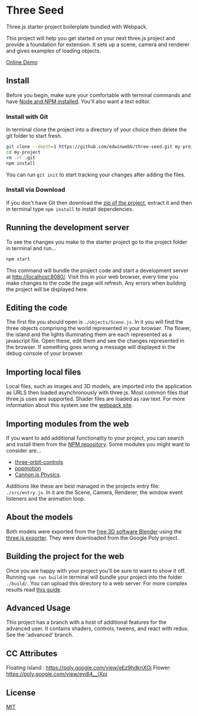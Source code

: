 # Three Seed

Three.js starter project boilerplate bundled with Webpack.

This project will help you get started on your next three.js project and provide a foundation for extension. It sets up a scene, camera and renderer and gives examples of loading objects.

[Online Demo](http://edwinwebb.github.io/three-seed/)

## Install
Before you begin, make sure your comfortable with terminal commands and have [Node and NPM installed](https://www.npmjs.com/get-npm). You'll also want a text editor.

### Install with Git
In terminal clone the project into a directory of your choice then delete the git folder to start fresh.

```bash
git clone --depth=1 https://github.com/edwinwebb/three-seed.git my-project
cd my-project
rm -rf .git
npm install
```

You can run `git init` to start tracking your changes after adding the files.

### Install via Download
If you don't have Git then download the [zip of the project](https://github.com/edwinwebb/three-seed/archive/master.zip), extract it and then in terminal type `npm install` to install dependencies.

## Running the development server
To see the changes you make to the starter project go to the project folder in terminal and run...

```bash
npm start
```

This command will bundle the project code and start a development server at [http://localhost:8080/](http://localhost:8080/). Visit this in your web browser, every time you make changes to the code the page will refresh. Any errors when building the project will be displayed here.

## Editing the code
The first file you should open is `./objects/Scene.js`. In it you will find the three objects comprising the world represented in your browser. The flower, the island and the lights illuminating them are each represented as a javascript file. Open these, edit them and see the changes represented in the browser. If something goes wrong a message will displayed in the debug console of your browser.

## Importing local files
Local files, such as images and 3D models, are imported into the application as URLS then loaded asynchronously with three.js. Most common files that three.js uses are supported. Shader files are loaded as raw text. For more information about this system see the [webpack site](https://webpack.js.org/).

## Importing modules from the web
If you want to add additional functionality to your project, you can search and install them from the [NPM repository](https://www.npmjs.com/). Some modules you might want to consider are...
* [three-orbit-controls](https://www.npmjs.com/package/three-orbit-controls)
* [popmotion](https://www.npmjs.com/package/popmotion)
* [Cannon.js Physics](https://www.npmjs.com/package/cannon).

Additions like these are best managed in the projects entry file: `./src/entry.js`. In it are the Scene, Camera, Renderer, the window event listeners and the animation loop.

## About the models
Both models were exported from the [free 3D software Blender](https://www.blender.org/) using the [three.js exporter](https://github.com/timoxley/threejs/tree/master/utils/exporters/blender). They were downloaded from the Google Poly project. 

## Building the project for the web
Once you are happy with your project you'll be sure to want to show it off. Running `npm run build` in terminal will bundle your project into the folder `./build/`. You can upload this directory to a web server. For more complex results read [this guide](https://webpack.js.org/guides/production/).

## Advanced Usage
This project has a branch with a host of additional features for the advanced user. It contains shaders, controls, tweens, and react with redux. See the 'advanced' branch.

## CC Attributes
Floating island : https://poly.google.com/view/eEz9hdknXOi
Flower: https://poly.google.com/view/eydI4__jXpi

## License
[MIT](https://github.com/edwinwebb/three-seed/blob/master/LICENSE)